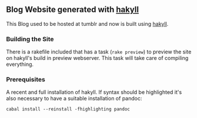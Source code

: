 ## Blog Website generated with [hakyll]

This Blog used to be hosted at tumblr and now is built using [hakyll].

### Building the Site

There is a rakefile included that has a task (`rake preview`) to preview the site on hakyll's build in preview webserver. This task will take care of compiling everything.

### Prerequisites

A recent and full installation of hakyll. If syntax should be highlighted it's also necessary to have a suitable installation of pandoc:

    cabal install --reinstall -fhighlighting pandoc



[hakyll]:http://jaspervdj.be/hakyll/
